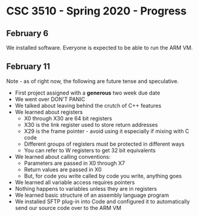 # CSC 3510 - Spring 2020 - Progress

## February 6

We installed software. Everyone is expected to be able to run the ARM VM.

## February 11

Note - as of right now, the following are future tense and speculative.

* First project assigned with a **generous** two week due date
* We went over DON'T PANIC
* We talked about leaving behind the crutch of C++ features
* We learned about registers
    * X0 through X30 are 64 bit registers
	* X30 is the link register used to store return addresses
	* X29 is the frame pointer - avoid using it especially if mixing with C code
	* Different groups of registers must be protected in different ways
	* You can refer to W registers to get 32 bit equivalents
* We learned about calling conventions:
    * Parameters are passed in X0 through X7
	* Return values are passed in X0
	* But, for code you write called by code you write, anything goes
* We learned all variable access requires pointers
* Nothing happens to variables unless they are in registers
* We learned basic structure of an assembly language program
* We installed SFTP plug-in into Code and configured it to automatically send our source code over to the ARM VM

